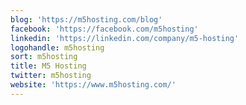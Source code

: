```yaml
---
blog: 'https://m5hosting.com/blog'
facebook: 'https://facebook.com/m5hosting'
linkedin: 'https://linkedin.com/company/m5-hosting'
logohandle: m5hosting
sort: m5hosting
title: M5 Hosting
twitter: m5hosting
website: 'https://www.m5hosting.com/'
---
```


